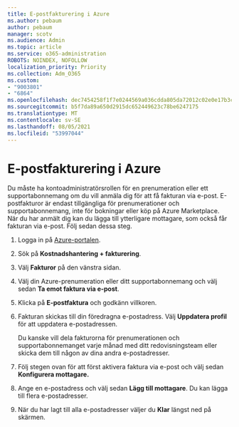 ```yaml
---
title: E-postfakturering i Azure
ms.author: pebaum
author: pebaum
manager: scotv
ms.audience: Admin
ms.topic: article
ms.service: o365-administration
ROBOTS: NOINDEX, NOFOLLOW
localization_priority: Priority
ms.collection: Adm_O365
ms.custom:
- "9003801"
- "6864"
ms.openlocfilehash: dec7454258f1f7e0244569a036cdda805da72012c02e0e17b3c1d192f0a2639e
ms.sourcegitcommit: b5f7da89a650d2915dc652449623c78be6247175
ms.translationtype: MT
ms.contentlocale: sv-SE
ms.lasthandoff: 08/05/2021
ms.locfileid: "53997044"
---
```

# <a name="azure-email-invoicing"></a>E-postfakturering i Azure

Du måste ha kontoadministratörsrollen för en prenumeration eller ett supportabonnemang om du vill anmäla dig för att få fakturan via e-post. E-postfakturor är endast tillgängliga för prenumerationer och supportabonnemang, inte för bokningar eller köp på Azure Marketplace. När du har anmält dig kan du lägga till ytterligare mottagare, som också får fakturan via e-post. Följ sedan dessa steg.

1. Logga in på [Azure-portalen](https://portal.azure.com/).
2. Sök på **Kostnadshantering + fakturering**.
3. Välj **Fakturor** på den vänstra sidan.
4. Välj din Azure-prenumeration eller ditt supportabonnemang och välj sedan **Ta emot faktura via e-post**.
5. Klicka på **E-postfaktura** och godkänn villkoren.
6. Fakturan skickas till din föredragna e-postadress. Välj **Uppdatera profil** för att uppdatera e-postadressen.  

    Du kanske vill dela fakturorna för prenumerationen och supportabonnemanget varje månad med ditt redovisningsteam eller skicka dem till någon av dina andra e-postadresser.  

7. Följ stegen ovan för att först aktivera faktura via e-post och välj sedan **Konfigurera mottagare.**
8. Ange en e-postadress och välj sedan **Lägg till mottagare**. Du kan lägga till flera e-postadresser.
9. När du har lagt till alla e-postadresser väljer du **Klar** längst ned på skärmen.
